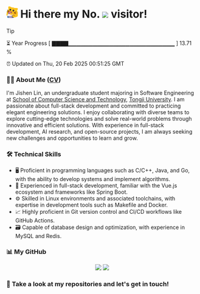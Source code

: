 <h1>
  <img src='assets/MeowClorox.gif' height='30' width='30'/>
  Hi there my No.
  <img src='https://profile-counter.glitch.me/MinmusLin/count.svg'/>
  visitor!
</h1>

> [!TIP]
> ⏳ Year Progress [ ▇▇▇▇▁▁▁▁▁▁▁▁▁▁▁▁▁▁▁▁▁▁▁▁▁▁▁▁▁▁ ] 13.71 %
>
> ⏰ Updated on Thu, 20 Feb 2025 00:51:25 GMT

### 👨‍💻 About Me ([CV](https://github.com/MinmusLin/MinmusLin/raw/refs/heads/main/assets/CV.pdf))

I'm Jishen Lin, an undergraduate student majoring in Software Engineering at [School of Computer Science and Technology](https://cs.tongji.edu.cn), [Tongji University](https://www.tongji.edu.cn). I am passionate about full-stack development and committed to practicing elegant engineering solutions. I enjoy collaborating with diverse teams to explore cutting-edge technologies and solve real-world problems through innovative and efficient solutions. With experience in full-stack development, AI research, and open-source projects, I am always seeking new challenges and opportunities to learn and grow.

### 🛠️ Technical Skills

- 🖥️ Proficient in programming languages such as C/C++, Java, and Go, with the ability to develop systems and implement algorithms.
- 🧰 Experienced in full-stack development, familiar with the Vue.js ecosystem and frameworks like Spring Boot.
- ⚙️ Skilled in Linux environments and associated toolchains, with expertise in development tools such as Makefile and Docker.
- 📈 Highly proficient in Git version control and CI/CD workflows like GitHub Actions.
- 🗃️ Capable of database design and optimization, with experience in MySQL and Redis.

### 📊 My GitHub

<div align='center'>
  <img src='https://github-readme-stats.vercel.app/api?username=MinmusLin&show_icons=true&count_private=true' height='190'/>
  <img src='https://github-readme-stats.vercel.app/api/top-langs/?username=MinmusLin&layout=compact' height='190'/>
</div>

### 🥰 Take a look at my repositories and let's get in touch!
